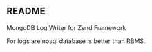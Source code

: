 README
------

MongoDB Log Writer for Zend Framework

For logs are nosql database is better than RBMS.


